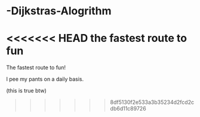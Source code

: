 # -Dijkstras-Alogrithm
<<<<<<< HEAD
the fastest route to fun
=======
The fastest route to fun!

I pee my pants on a daily basis.

(this is true btw)
>>>>>>> 8df5130f2e533a3b35234d2fcd2cdb6d11c89726
